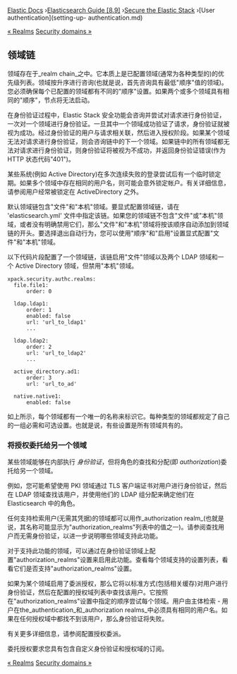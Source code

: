 

[Elastic Docs](/guide/) ›[Elasticsearch Guide [8.9]](index.md) ›[Secure the
Elastic Stack](secure-cluster.md) ›[User authentication](setting-up-
authentication.md)

[« Realms](realms.md) [Security domains »](security-domain.md)

## 领域链

领域存在于_realm chain_之中。它本质上是已配置领域(通常为各种类型的)的优先级列表。领域按升序进行咨询(也就是说，首先咨询具有最低"顺序"值的领域)。您必须确保每个已配置的领域都有不同的"顺序"设置。如果两个或多个领域具有相同的"顺序"，节点将无法启动。

在身份验证过程中，Elastic Stack 安全功能会咨询并尝试对请求进行身份验证，一次对一个领域进行身份验证。一旦其中一个领域成功验证了请求，身份验证就被视为成功。经过身份验证的用户与请求相关联，然后进入授权阶段。如果某个领域无法对请求进行身份验证，则会咨询链中的下一个领域。如果链中的所有领域都无法对请求进行身份验证，则身份验证将被视为不成功，并返回身份验证错误(作为 HTTP 状态代码"401")。

某些系统(例如 Active Directory)在多次连续失败的登录尝试后有一个临时锁定期。如果多个领域中存在相同的用户名，则可能会意外锁定帐户。有关详细信息，请参阅用户经常被锁定在 ActiveDirectory 之外。

默认领域链包含"文件"和"本机"领域。要显式配置领域链，请在 'elasticsearch.yml' 文件中指定该链。如果您的领域链不包含"文件"或"本机"领域，或者没有明确禁用它们，那么"文件"和"本机"领域将按该顺序自动添加到领域链的开头。要选择退出自动行为，您可以使用"顺序"和"启用"设置显式配置"文件"和"本机"领域。

以下代码片段配置了一个领域链，该链启用"文件"领域以及两个 LDAP 领域和一个 Active Directory 领域，但禁用"本机"领域。

    
    
    xpack.security.authc.realms:
      file.file1:
          order: 0
    
      ldap.ldap1:
          order: 1
          enabled: false
          url: 'url_to_ldap1'
          ...
    
      ldap.ldap2:
          order: 2
          url: 'url_to_ldap2'
          ...
    
      active_directory.ad1:
          order: 3
          url: 'url_to_ad'
    
      native.native1:
          enabled: false

如上所示，每个领域都有一个唯一的名称来标识它。每种类型的领域都规定了自己的一组必需和可选设置。也就是说，有些设置是所有领域共有的。

### 将授权委托给另一个领域

某些领域能够在内部执行 _身份验证_，但将角色的查找和分配(即 _authorization_)委托给另一个领域。

例如，您可能希望使用 PKI 领域通过 TLS 客户端证书对用户进行身份验证，然后在 LDAP 领域查找该用户，并使用他们的 LDAP 组分配来确定他们在 Elasticsearch 中的角色。

任何支持检索用户(无需其凭据)的领域都可以用作_authorization realm_(也就是说，其名称可能显示为"authorization_realms"列表中的值之一)。请参阅查找用户而无需身份验证，以进一步说明哪些领域支持此功能。

对于支持此功能的领域，可以通过在身份验证领域上配置"authorization_realms"设置来启用此功能。查看每个领域支持的设置列表，看看它们是否支持"authorization_realms"设置。

如果为某个领域启用了委派授权，那么它将以标准方式(包括相关缓存)对用户进行身份验证，然后在配置的授权域列表中查找该用户。它按照在"authorization_realms"设置中指定的顺序尝试每个领域。用户由主体检索 - 用户在the_authentication_和_authorization realms_中必须具有相同的用户名。如果在任何授权域中都找不到该用户，那么身份验证将失败。

有关更多详细信息，请参阅配置授权委派。

委托授权要求您具有包含自定义身份验证和授权域的订阅。

[« Realms](realms.md) [Security domains »](security-domain.md)
